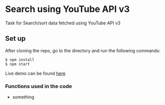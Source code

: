 # Search using YouTube API v3
Task for Search/sort data fetched using YouTube API v3

## Set up
After cloning the repo, go to the directory and run the following commands:

```
$ npm install
$ npm start
```

Live demo can be found [here](https://ritwij.me:3000)

### Functions used in the code
* something